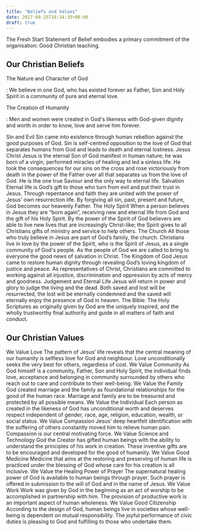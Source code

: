 ```yaml
---
title: "Beliefs and Values"
date: 2017-09-25T18:34:35+08:00
draft: true
---
```


The Fresh Start Statement of Belief embodies a primary commitment of the organisation: Good Christian teaching.

## Our Christian Beliefs

The Nature and Character of God

: We believe in one God, who has existed forever as Father, Son and Holy Spirit in a community of pure and eternal love.

The Creation of Humanity

: Men and women were created in God's likeness with God-given dignity and worth in order to know, love and serve him forever.

Sin and Evil
    Sin came into existence through human rebellion against the good purposes of God. Sin is self-centred opposition to the love of God that separates humans from God and leads to death and eternal lostness.
Jesus Christ
    Jesus is the eternal Son of God manifest in human nature; he was born of a virgin, performed miracles of healing and led a sinless life. He took the consequences for our sins on the cross and rose victoriously from death in the power of the Father over all that separates us from the love of God. He is the one true Saviour and the only way to eternal life.
Salvation
    Eternal life is God’s gift to those who turn from evil and put their trust in Jesus. Through repentance and faith they are united with the power of Jesus' own resurrection life. By forgiving all sin, past, present and future, God becomes our heavenly Father.
The Holy Spirit
    When a person believes in Jesus they are “born again”, receiving new and eternal life from God and the gift of his Holy Spirit. By the power of the Spirit of God believers are able to live new lives that are increasingly Christ-like; the Spirit gives to all Christians gifts of ministry and service to help others.
The Church
    All those who truly believe in Jesus are part of God’s family, the church. Christians live in love by the power of the Spirit, who is the Spirit of Jesus, as a single community of God's people. As the people of God we are called to bring to everyone the good news of salvation in Christ.
The Kingdom of God
    Jesus came to restore human dignity through revealing God’s loving kingdom of justice and peace. As representatives of Christ, Christians are committed to working against all injustice, discrimination and oppression by acts of mercy and goodness.
Judgement and Eternal Life
    Jesus will return in power and glory to judge the living and the dead. Both saved and lost will be resurrected, the lost will be eternally condemned and the saved will eternally enjoy the presence of God in heaven.
The Bible:
    The Holy Scriptures as originally given by God are the uniquely inspired, and the wholly trustworthy final authority and guide in all matters of faith and conduct.

## Our Christian Values

We Value Love
    The pattern of Jesus’ life reveals that the central meaning of our humanity is selfless love for God and neighbour. Love unconditionally seeks the very best for others, regardless of cost.
We Value Community
    As God himself is a community, Father, Son and Holy Spirit, the individual finds love, acceptance and belonging in community surrounded by others who reach out to care and contribute to their well-being.
We Value the Family
    God created marriage and the family as foundational relationships for the good of the human race. Marriage and family are to be treasured and protected by all possible means.
We Value the Individual
    Each person as created in the likeness of God has unconditional worth and deserves respect independent of gender, race, age, religion, education, wealth, or social status.
We Value Compassion
    Jesus’ deep heartfelt identification with the suffering of others constantly moved him to relieve human pain. Compassion is our central motivating force.
We Value Science and Technology
    God the Creator has gifted human beings with the ability to understand the principles of his work in creation. These inventive gifts are to be encouraged and developed for the good of humanity.
We Value Good Medicine
    Medicine that aims at the restoring and preserving of human life is practiced under the blessing of God whose care for his creation is all inclusive.
We Value the Healing Power of Prayer
    The supernatural healing power of God is available to human beings through prayer. Such prayer is offered in submission to the will of God and in the name of Jesus.
We Value Work
    Work was given by God in the beginning as an act of worship to be accomplished in partnership with him. The provision of productive work is an important aspect of human wholeness.
We Value Good Citizenship
    According to the design of God, human beings live in societies whose well-being is dependent on mutual responsibility. The joyful performance of civic duties is pleasing to God and fulfilling to those who undertake them.

